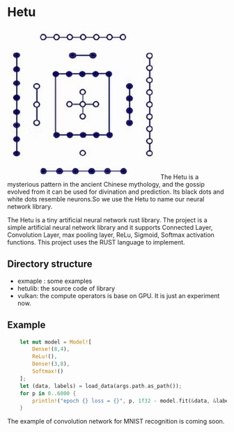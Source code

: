 # Hetu
![HETU](https://github.com/Lyn-liyuan/hetu/raw/master/logo.jpg)
The Hetu is a mysterious pattern in the ancient Chinese mythology, and the gossip evolved from it can be used for divination and prediction. Its black dots and white dots resemble neurons.So we use the Hetu to name our neural network library.  

The Hetu is a tiny artificial neural network rust library. 
The project is a simple artificial neural network library and it supports Connected Layer, Convolution Layer, max pooling layer, ReLu, Sigmoid, Softmax activation functions. This project uses the RUST language to implement.  

## Directory structure
- exmaple : some examples
- hetulib: the source code of library
- vulkan: the compute operators is base on GPU. It is just an experiment now.

## Example
``` rust
    let mut model = Model![
        Dense!(8,4),
        ReLu!(),
        Dense!(3,8),
        Softmax!()
    ];
    let (data, labels) = load_data(args.path.as_path());
    for p in 0..6000 {
        println!("epoch {} loss = {}", p, 1f32 - model.fit(&data, &labels, 0.01f32));
    }
```
The example of convolution network for MNIST recognition  is coming soon.